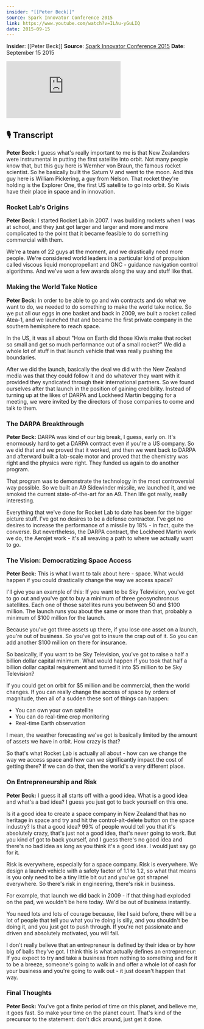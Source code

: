 ```yaml
---
insider: "[[Peter Beck]]"
source: Spark Innovator Conference 2015
link: https://www.youtube.com/watch?v=ILAu-yGuLIQ
date: 2015-09-15
---
```


**Insider**: [[Peter Beck]]
**Source**: [Spark Innovator Conference 2015](https://www.youtube.com/watch?v=ILAu-yGuLIQ)
**Date**: September 15 2015

<div class="responsive-video">
<iframe src="https://www.youtube.com/embed/ILAu-yGuLIQ" title="Spark - Peter Beck - Innovator Seminar Highlights" frameborder="0" allow="accelerometer; autoplay; clipboard-write; encrypted-media; gyroscope; picture-in-picture; web-share" referrerpolicy="strict-origin-when-cross-origin" allowfullscreen></iframe>
</div>

## 🎙️ Transcript

**Peter Beck:** I guess what's really important to me is that New Zealanders were instrumental in putting the first satellite into orbit. Not many people know that, but this guy here is Wernher von Braun, the famous rocket scientist. So he basically built the Saturn V and went to the moon. And this guy here is William Pickering, a guy from Nelson. That rocket they're holding is the Explorer One, the first US satellite to go into orbit. So Kiwis have their place in space and in innovation.

### Rocket Lab's Origins

**Peter Beck:** I started Rocket Lab in 2007. I was building rockets when I was at school, and they just got larger and larger and more and more complicated to the point that it became feasible to do something commercial with them.

We're a team of 22 guys at the moment, and we drastically need more people. We're considered world leaders in a particular kind of propulsion called viscous liquid monopropellant and GNC - guidance navigation control algorithms. And we've won a few awards along the way and stuff like that.

### Making the World Take Notice

**Peter Beck:** In order to be able to go and win contracts and do what we want to do, we needed to do something to make the world take notice. So we put all our eggs in one basket and back in 2009, we built a rocket called Ātea-1, and we launched that and became the first private company in the southern hemisphere to reach space.

In the US, it was all about "How on Earth did those Kiwis make that rocket so small and get so much performance out of a small rocket?" We did a whole lot of stuff in that launch vehicle that was really pushing the boundaries.

After we did the launch, basically the deal we did with the New Zealand media was that they could follow it and do whatever they want with it provided they syndicated through their international partners. So we found ourselves after that launch in the position of gaining credibility. Instead of turning up at the likes of DARPA and Lockheed Martin begging for a meeting, we were invited by the directors of those companies to come and talk to them.

### The DARPA Breakthrough

**Peter Beck:** DARPA was kind of our big break, I guess, early on. It's enormously hard to get a DARPA contract even if you're a US company. So we did that and we proved that it worked, and then we went back to DARPA and afterward built a lab-scale motor and proved that the chemistry was right and the physics were right. They funded us again to do another program.

That program was to demonstrate the technology in the most controversial way possible. So we built an A9 Sidewinder missile, we launched it, and we smoked the current state-of-the-art for an A9. Then life got really, really interesting.

Everything that we've done for Rocket Lab to date has been for the bigger picture stuff. I've got no desires to be a defense contractor. I've got no desires to increase the performance of a missile by 18% - in fact, quite the converse. But nevertheless, the DARPA contract, the Lockheed Martin work we do, the Aerojet work - it's all weaving a path to where we actually want to go.

### The Vision: Democratizing Space Access

**Peter Beck:** This is what I want to talk about here - space. What would happen if you could drastically change the way we access space?

I'll give you an example of this: If you want to be Sky Television, you've got to go out and you've got to buy a minimum of three geosynchronous satellites. Each one of those satellites runs you between 50 and $100 million. The launch runs you about the same or more than that, probably a minimum of $100 million for the launch.

Because you've got three assets up there, if you lose one asset on a launch, you're out of business. So you've got to insure the crap out of it. So you can add another $100 million on there for insurance.

So basically, if you want to be Sky Television, you've got to raise a half a billion dollar capital minimum. What would happen if you took that half a billion dollar capital requirement and turned it into $5 million to be Sky Television?

If you could get on orbit for $5 million and be commercial, then the world changes. If you can really change the access of space by orders of magnitude, then all of a sudden these sort of things can happen:
- You can own your own satellite
- You can do real-time crop monitoring
- Real-time Earth observation

I mean, the weather forecasting we've got is basically limited by the amount of assets we have in orbit. How crazy is that?

So that's what Rocket Lab is actually all about - how can we change the way we access space and how can we significantly impact the cost of getting there? If we can do that, then the world's a very different place.

### On Entrepreneurship and Risk

**Peter Beck:** I guess it all starts off with a good idea. What is a good idea and what's a bad idea? I guess you just got to back yourself on this one.

Is it a good idea to create a space company in New Zealand that has no heritage in space and try and hit the control-alt-delete button on the space industry? Is that a good idea? 99% of people would tell you that it's absolutely crazy, that's just not a good idea, that's never going to work. But you kind of got to back yourself, and I guess there's no good idea and there's no bad idea as long as you think it's a good idea. I would just say go for it.

Risk is everywhere, especially for a space company. Risk is everywhere. We design a launch vehicle with a safety factor of 1.1 to 1.2, so what that means is you only need to be a tiny little bit out and you've got shrapnel everywhere. So there's risk in engineering, there's risk in business.

For example, that launch we did back in 2009 - if that thing had exploded on the pad, we wouldn't be here today. We'd be out of business instantly.

You need lots and lots of courage because, like I said before, there will be a lot of people that tell you what you're doing is silly, and you shouldn't be doing it, and you just got to push through. If you're not passionate and driven and absolutely motivated, you will fail.

I don't really believe that an entrepreneur is defined by their idea or by how big of balls they've got. I think this is what actually defines an entrepreneur: If you expect to try and take a business from nothing to something and for it to be a breeze, someone's going to walk in and offer a whole lot of cash for your business and you're going to walk out - it just doesn't happen that way.

### Final Thoughts

**Peter Beck:** You've got a finite period of time on this planet, and believe me, it goes fast. So make your time on the planet count. That's kind of the precursor to the statement: don't dick around, just get it done.